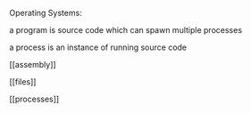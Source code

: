 Operating Systems:

a program is source code which can spawn multiple processes

a process is an instance of running source code

[[assembly]]

[[files]]

[[processes]]
